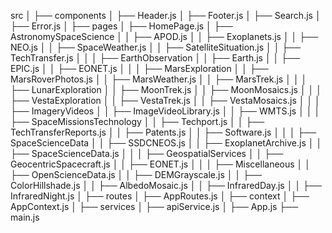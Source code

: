src
│
├── components
│   ├── Header.js
│   ├── Footer.js
│   ├── Search.js
│   ├── Error.js
│
├── pages
│   ├── HomePage.js
│   ├── AstronomySpaceScience
│   │   ├── APOD.js
│   │   ├── Exoplanets.js
│   │   ├── NEO.js
│   │   ├── SpaceWeather.js
│   │   ├── SatelliteSituation.js
│   │   ├── TechTransfer.js
│   │
│   ├── EarthObservation
│   │   ├── Earth.js
│   │   ├── EPIC.js
│   │   ├── EONET.js
│   │
│   ├── MarsExploration
│   │   ├── MarsRoverPhotos.js
│   │   ├── MarsWeather.js
│   │   ├── MarsTrek.js
│   │
│   ├── LunarExploration
│   │   ├── MoonTrek.js
│   │   ├── MoonMosaics.js
│   │
│   ├── VestaExploration
│   │   ├── VestaTrek.js
│   │   ├── VestaMosaics.js
│   │
│   ├── ImageryVideos
│   │   ├── ImageVideoLibrary.js
│   │   ├── WMTS.js
│   │
│   ├── SpaceMissionsTechnology
│   │   ├── Techport.js
│   │   ├── TechTransferReports.js
│   │   ├── Patents.js
│   │   ├── Software.js
│   │
│   ├── SpaceScienceData
│   │   ├── SSDCNEOS.js
│   │   ├── ExoplanetArchive.js
│   │   ├── SpaceScienceData.js
│   │
│   ├── GeospatialServices
│   │   ├── GeocentricSpacecraft.js
│   │   ├── EONET.js
│   │
│   ├── Miscellaneous
│   │   ├── OpenScienceData.js
│   │   ├── DEMGrayscale.js
│   │   ├── ColorHillshade.js
│   │   ├── AlbedoMosaic.js
│   │   ├── InfraredDay.js
│   │   ├── InfraredNight.js
│
├── routes
│   ├── AppRoutes.js
│
├── context
│   ├── AppContext.js
│
├── services
│   ├── apiService.js
│
├── App.js
├── main.js
